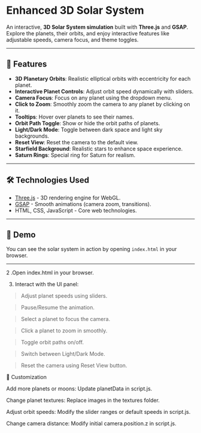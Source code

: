 # Enhanced 3D Solar System

An interactive, **3D Solar System simulation** built with **Three.js** and **GSAP**. Explore the planets, their orbits, and enjoy interactive features like adjustable speeds, camera focus, and theme toggles.

---

## 🌟 Features

- **3D Planetary Orbits**: Realistic elliptical orbits with eccentricity for each planet.
- **Interactive Planet Controls**: Adjust orbit speed dynamically with sliders.
- **Camera Focus**: Focus on any planet using the dropdown menu.
- **Click to Zoom**: Smoothly zoom the camera to any planet by clicking on it.
- **Tooltips**: Hover over planets to see their names.
- **Orbit Path Toggle**: Show or hide the orbit paths of planets.
- **Light/Dark Mode**: Toggle between dark space and light sky backgrounds.
- **Reset View**: Reset the camera to the default view.
- **Starfield Background**: Realistic stars to enhance space experience.
- **Saturn Rings**: Special ring for Saturn for realism.

---

## 🛠️ Technologies Used

- [Three.js](https://threejs.org/) - 3D rendering engine for WebGL.
- [GSAP](https://greensock.com/gsap/) - Smooth animations (camera zoom, transitions).
- HTML, CSS, JavaScript - Core web technologies.

---

## 🎨 Demo

You can see the solar system in action by opening `index.html` in your browser.

---

2  .Open index.html in your browser.

3. Interact with the UI panel:
 > Adjust planet speeds using sliders.

>Pause/Resume the animation.

>Select a planet to focus the camera.

>Click a planet to zoom in smoothly.

>Toggle orbit paths on/off.

>Switch between Light/Dark Mode.

>Reset the camera using Reset View button.

 🔧 Customization

Add more planets or moons: Update planetData in script.js.

Change planet textures: Replace images in the textures folder.

Adjust orbit speeds: Modify the slider ranges or default speeds in script.js.

Change camera distance: Modify initial camera.position.z in script.js.

